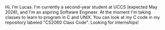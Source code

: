 Hi, I'm Lucas. I'm currently a second-year student at UCCS (expected May 2026), and I'm an aspiring Software Engineer. At the moment I'm taking classes to learn to program in C and UNIX.
You can look at my C code in my repository labeled "CS2060 Class Code". 
Looking for internships!
